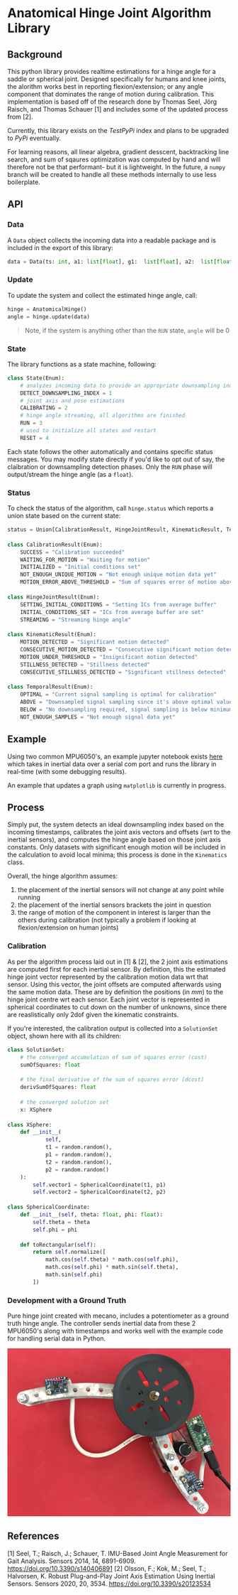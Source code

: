 # Anatomical Hinge Joint Algorithm Library

## Background

This python library provides realtime estimations for a hinge angle for a saddle or spherical joint. Designed specifically for humans and knee joints, the alorithm works best in reporting flexion/extension; or any angle component that dominates the range of motion during calibration. This implementation is based off of the research done by Thomas Seel, Jörg Raisch, and Thomas Schauer [1] and includes some of the updated process from [2].

Currently, this library exists on the *TestPyPi* index and plans to be upgraded to *PyPi* eventually.

For learning reasons, all linear algebra, gradient desscent, backtracking line search, and sum of sqaures optimization was computed by hand and will therefore not be that performant- but it is lightweight. In the future, a `numpy` branch will be created to handle all these methods internally to use less boilerplate.

## API

### Data

A `Data` object collects the incoming data into a readable package and is included in the export of this library:

```python
data = Data(ts: int, a1: list[float], g1:  list[float], a2:  list[float], g2: list[float])
```

### Update

To update the system and collect the estimated hinge angle, call:

```python
hinge = AnatomicalHinge()
angle = hinge.update(data)
```

> Note, if the system is anything other than the `RUN` state, `angle` will be 0

### State

The library functions as a state machine, following:

```python
class State(Enum):
    # analyzes incoming data to provide an appropriate downsampling index for the algorithms
    DETECT_DOWNSAMPLING_INDEX = 1
    # joint axis and pose estimations
    CALIBRATING = 2
    # hinge angle streaming, all algorithms are finished
    RUN = 3
    # used to initialize all states and restart
    RESET = 4
```

Each state follows the other automatically and contains specific status messages. You may modify state directly if you'd like to opt out of say, the claibration or downsampling detection phases. Only the `RUN` phase will output/stream the hinge angle (as a `float`).

### Status

To check the status of the algorithm, call `hinge.status` which reports a union state based on the current state:

```python
status = Union[CalibrationResult, HingeJointResult, KinematicResult, TemporalResult]

class CalibrationResult(Enum):
    SUCCESS = "Calibration succeeded"
    WAITING_FOR_MOTION = "Waiting for motion"
    INITIALIZED = "Initial conditions set"
    NOT_ENOUGH_UNIQUE_MOTION = "Not enough unique motion data yet"
    MOTION_ERROR_ABOVE_THRESHOLD = "Sum of squares error of motion above threshold"

class HingeJointResult(Enum):
    SETTING_INITIAL_CONDITIONS = "Setting ICs from average buffer"
    INITIAL_CONDITIONS_SET = "ICs from average buffer are set"
    STREAMING = "Streaming hinge angle"

class KinematicResult(Enum):
    MOTION_DETECTED = "Significant motion detected"
    CONSECUTIVE_MOTION_DETECTED = "Consecutive significant motion detected"
    MOTION_UNDER_THRESHOLD = "Insignificant motion detected"
    STILLNESS_DETECTED = "Stillness detected"
    CONSECUTIVE_STILLNESS_DETECTED = "Significant stillness detected"

class TemporalResult(Enum):
    OPTIMAL = "Current signal sampling is optimal for calibration"
    ABOVE = "Downsampled signal sampling since it's above optimal values"
    BELOW = "No downsampling required, signal sampling is below minimum threshold. Uncharted territory."
    NOT_ENOUGH_SAMPLES = "Not enough signal data yet"
```

## Example

Using two common MPU6050's, an example jupyter notebook exists [here](https://github.com/Nagillimi/hinge/blob/master/examples/serial_test.ipynb) which takes in inertial data over a serial com port and runs the library in real-time (with some debugging results).

An example that updates a graph using `matplotlib` is currently in progress.

## Process

Simply put, the system detects an ideal downsampling index based on the incoming timestamps, calibrates the joint axis vectors and offsets (wrt to the inertial sensors), and computes the hinge angle based on those joint axis constants. Only datasets with significant enough motion will be included in the calculation to avoid local minima; this process is done in the `Kinematics` class.

Overall, the hinge algorithm assumes:

1. the placement of the inertial sensors will not change at any point while running
2. the placement of the inertial sensors brackets the joint in question
3. the range of motion of the component in interest is larger than the others during calibration (not typically a problem if looking at flexion/extension on human joints)

### Calibration

As per the algorithm process laid out in [1] & [2], the 2 joint axis estimations are computed first for each inertial sensor. By definition, this the estimated hinge joint vector represented by the calibration motion data wrt that sensor. Using this vector, the joint offsets are computed afterwards using the same motion data. These are by definition the positions (in *mm*) to the hinge joint centre wrt each sensor. Each joint vector is represented in spherical coordinates to cut down on the number of unknowns, since there are reaslistically only 2dof given the kinematic constraints.

If you're interested, the calibration output is collected into a `SolutionSet` object, shown here with all its children:

```python
class SolutionSet:
    # the converged accumulation of sum of squares error (cost)
    sumOfSquares: float

    # the final derivative of the sum of squares error (dcost)
    derivSumOfSquares: float

    # the converged solution set
    x: XSphere

class XSphere:
    def __init__(
            self,
            t1 = random.random(),
            p1 = random.random(),
            t2 = random.random(),
            p2 = random.random()
    ):
        self.vector1 = SphericalCoordinate(t1, p1)
        self.vector2 = SphericalCoordinate(t2, p2)

class SphericalCoordinate:
    def __init__(self, theta: float, phi: float):
        self.theta = theta
        self.phi = phi

    def toRectangular(self):
        return self.normalize([
            math.cos(self.theta) * math.cos(self.phi),
            math.cos(self.phi) * math.sin(self.theta),
            math.sin(self.phi)
        ])
```

### Development with a Ground Truth

Pure hinge joint created with mecano, includes a potentiometer as a ground truth hinge angle. The controller sends inertial data from these 2 MPU6050's along with timestamps and works well with the example code for handling serial data in Python.

![ ](/pics/IMG_0733.JPG)

## References

[1] Seel, T.; Raisch, J.; Schauer, T. IMU-Based Joint Angle Measurement for Gait Analysis. Sensors 2014, 14, 6891-6909. https://doi.org/10.3390/s140406891 
[2] Olsson, F.; Kok, M.; Seel, T.; Halvorsen, K. Robust Plug-and-Play Joint Axis Estimation Using Inertial Sensors. Sensors 2020, 20, 3534. https://doi.org/10.3390/s20123534 